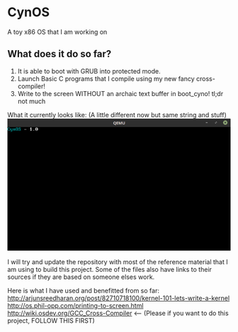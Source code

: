 # CynOS
A toy x86 OS that I am working on

## What does it do so far?
1. It is able to boot with GRUB into protected mode.
2. Launch Basic C programs that I compile using my new fancy cross-compiler!
3. Write to the screen WITHOUT an archaic text buffer in boot_cyno!
tl;dr not much

What it currently looks like: (A little different now but same string and stuff)
![Start Screen - Sep 7, 2016](https://github.com/TheCynosure/CynOS/blob/master/CynOS_Images/Sep7-StartScreen.png)


I will try and update the repository with most of the reference material that I am using to build this project. Some of the files also have links to their sources if they are based on someone elses work.

Here is what I have used and benefitted from so far:
http://arjunsreedharan.org/post/82710718100/kernel-101-lets-write-a-kernel
http://os.phil-opp.com/printing-to-screen.html
http://wiki.osdev.org/GCC_Cross-Compiler <-- (Please if you want to do this project, FOLLOW THIS FIRST)
